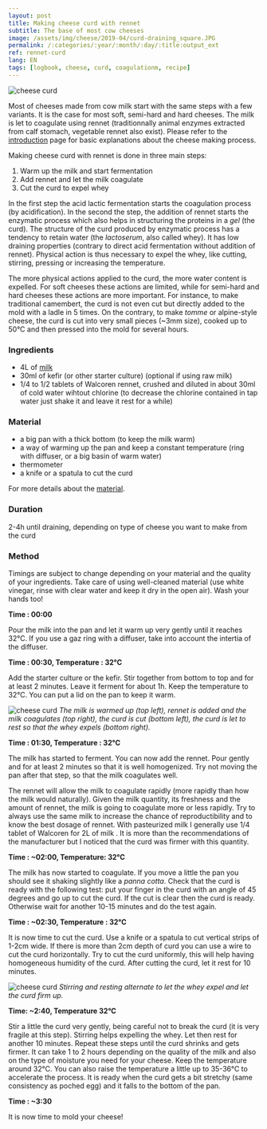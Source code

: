 ```yaml
---
layout: post
title: Making cheese curd with rennet
subtitle: The base of most cow cheeses
image: /assets/img/cheese/2019-04/curd-draining_square.JPG
permalink: /:categories/:year/:month/:day/:title:output_ext
ref: rennet-curd
lang: EN
tags: [logbook, cheese, curd, coagulationm, recipe]
---
```


![cheese curd]({{site.baseurl}}/assets/img/cheese/2019-04/curd-draining.JPG)

<!--excerpt.start-->
Most of cheeses made from cow milk start with the same steps with a few variants. It is the case for most soft, semi-hard and hard cheeses. The milk is let to coagulate using rennet (traditionnally animal enzymes extracted from calf stomach, vegetable rennet also exist).
Please refer to the [introduction](({{site.baseurl}}/basics.md)) page for basic explanations about the cheese making process.

Making cheese curd with rennet is done in three main steps: 
1. Warm up the milk and start fermentation
2. Add rennet and let the milk coagulate
3. Cut the curd to expel whey
<!--excerpt.end-->

In the first step the acid lactic fermentation starts the coagulation process (by acidification). In the second the step, the addition of rennet starts the enzymatic process which also helps in structuring the proteins in a *gel* (the curd). The structure of the curd produced by enzymatic process has a tendency to retain water (the *lactoserum*, also called whey). It has low draining properties (contrary to direct acid fermentation without addition of rennet). Physical action is thus necessary to expel the whey, like cutting, stirring, pressing or increasing the temperature. 

The more physical actions applied to the curd, the more water content is expelled. For soft cheeses these actions are limited, while for semi-hard and hard cheeses these actions are more important. For instance, to make traditional camembert, the curd is not even cut but directly added to the mold with a ladle in 5 times. On the contrary, to make *tomme* or alpine-style cheese, the curd is cut into very small pieces (~3mm size), cooked up to 50°C and then pressed into the mold for several hours.


### Ingredients

- 4L of [milk]({{site.baseurl}}/2019/03/02/raw-milk.html)
- 30ml of kefir (or other starter culture) (optional if using raw milk)
- 1/4 to 1/2 tablets of Walcoren rennet, crushed and diluted in about 30ml of cold water wihtout chlorine (to decrease the chlorine contained in tap water just shake it and leave it rest for a while)

### Material

- a big pan with a thick bottom (to keep the milk warm)
- a way of warming up the pan and keep a constant temperature (ring with diffuser, or a big basin of warm water)
- thermometer
- a knife or a spatula to cut the curd

For more details about the [material]({{site.baseurl}}/2019/03/04/starter-kit.html).

### Duration

2-4h until draining, depending on type of cheese you want to make from the curd

### Method

Timings are subject to change depending on your material and the quality of your ingredients.
Take care of using well-cleaned material (use white vinegar, rinse with clear water and keep it dry in the open air). Wash your hands too!

**Time : 00:00**

Pour the milk into the pan and let it warm up very gently until it reaches 32°C.
If you use a gaz ring with a diffuser, take into account the intertia of the diffuser. 

**Time : 00:30, Temperature : 32°C**

Add the starter culture or the kefir.
Stir together from bottom to top and for at least 2 minutes.
Leave it ferment for about 1h. Keep the temperature to 32°C. You can put a lid on the pan to keep it warm.

![cheese curd]({{site.baseurl}}/assets/img/cheese/2019-04/cheese-cut.jpg)
*The milk is warmed up (top left), rennet is added and the milk coagulates (top right), the curd is cut (bottom left), the curd is let to rest so that the whey expels (bottom right).*

**Time : 01:30, Temperature : 32°C**

The milk has started to ferment. You can now add the rennet. Pour gently and for at least 2 minutes so that it is well homogenized. Try not moving the pan after that step, so that the milk coagulates well.

The rennet will allow the milk to coagulate rapidly (more rapidly than how the milk would naturally). Given the milk quantity, its freshness and the amount of rennet, the milk is going to coagulate more or less rapidly. Try to always use the same milk to increase the chance of reproductibility and to know the best dosage of rennet. With pasteurized milk I generally use 1/4 tablet of Walcoren for 2L of milk . It is more than the recommendations of the manufacturer but I noticed that the curd was firmer with this quantity.

**Time : ~02:00, Temperature: 32°C**

The milk has now started to coagulate. If you move a little the pan you should see it shaking slightly like a *panna cotta*. Check that the curd is ready with the following test: put your finger in the curd with an angle of 45 degrees and go up to cut the curd. If the cut is clear then the curd is ready. Otherwise wait for another 10-15 minutes and do the test again.

**Time : ~02:30, Temperature : 32°C**

It is now time to cut the curd. Use a knife or a spatula to cut vertical strips of 1-2cm wide. If there is more than 2cm depth of curd you can use a wire to cut the curd horizontally. Try to cut the curd uniformly, this will help having homogeneous humidity of the curd.
After cutting the curd, let it rest for 10 minutes.

![cheese curd]({{site.baseurl}}/assets/img/cheese/2019-04/curd-whey-expell.jpg)
*Stirring and resting alternate to let the whey expel and let the curd firm up.*

**Time: ~2:40, Temperature 32°C**

Stir a little the curd very gently, being careful not to break the curd (it is very fragile at this step). Stirring helps expelling the whey. Let then rest for another 10 minutes.
Repeat these steps until the curd shrinks and gets firmer. It can take 1 to 2 hours depending on the quality of the milk and also on the type of moisture you need for your cheese. 
Keep the temperature around 32°C. You can also raise the temperature a little up to 35-36°C to accelerate the process.
It is ready when the curd gets a bit stretchy (same consistency as poched egg) and it falls to the bottom of the pan.

**Time : ~3:30**

It is now time to mold your cheese!


